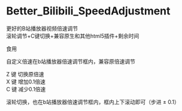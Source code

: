 # Better_Bilibili_SpeedAdjustment
更好的B站播放器视频倍速调节  
滚轮调节+C键切换+兼容原生和其他html5插件+剩余时间 


食用  

自定义倍速在b站播放器倍速调节框内，兼容原倍速调节

Z 键 切换原倍速  
X 键 增加0.1倍速  
C 键 减少0.1倍速  

滚轮切换，也在b站播放器倍速调节框内，框内上下滚动即可（步进 ± 0.1）  
